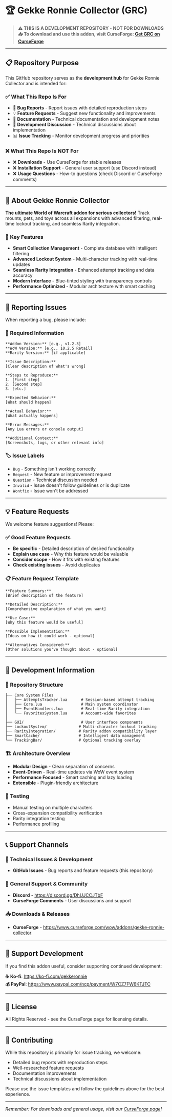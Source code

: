 # 🏆 Gekke Ronnie Collector (GRC)

> **⚠️ THIS IS A DEVELOPMENT REPOSITORY - NOT FOR DOWNLOADS**  
> **📥 To download and use this addon, visit CurseForge: [Get GRC on CurseForge](https://www.curseforge.com/wow/addons/gekke-ronnie-collector)**

---

## 📋 Repository Purpose

This GitHub repository serves as the **development hub** for Gekke Ronnie Collector and is intended for:

### ✅ What This Repo Is For
- 🐛 **Bug Reports** - Report issues with detailed reproduction steps
- 💡 **Feature Requests** - Suggest new functionality and improvements
- 📖 **Documentation** - Technical documentation and development notes
- 🔧 **Development Discussion** - Technical discussions about implementation
- 📊 **Issue Tracking** - Monitor development progress and priorities

### ❌ What This Repo Is NOT For
- ❌ **Downloads** - Use CurseForge for stable releases
- ❌ **Installation Support** - General user support (use Discord instead)
- ❌ **Usage Questions** - How-to questions (check Discord or CurseForge comments)

---

## 🚀 About Gekke Ronnie Collector

**The ultimate World of Warcraft addon for serious collectors!** Track mounts, pets, and toys across all expansions with advanced filtering, real-time lockout tracking, and seamless Rarity integration.

### 🌟 Key Features
- **Smart Collection Management** - Complete database with intelligent filtering
- **Advanced Lockout System** - Multi-character tracking with real-time updates
- **Seamless Rarity Integration** - Enhanced attempt tracking and data accuracy
- **Modern Interface** - Blue-tinted styling with transparency controls
- **Performance Optimized** - Modular architecture with smart caching

---

## 🐛 Reporting Issues

When reporting a bug, please include:

### 📝 Required Information
```
**Addon Version:** [e.g., v1.2.3]
**WoW Version:** [e.g., 10.2.5 Retail]
**Rarity Version:** [if applicable]

**Issue Description:**
[Clear description of what's wrong]

**Steps to Reproduce:**
1. [First step]
2. [Second step]
3. [etc.]

**Expected Behavior:**
[What should happen]

**Actual Behavior:**
[What actually happens]

**Error Messages:**
[Any Lua errors or console output]

**Additional Context:**
[Screenshots, logs, or other relevant info]
```

### 🏷️ Issue Labels
- `Bug` - Something isn't working correctly
- `Request` - New feature or improvement request
- `Question` - Technical discussion needed
- `Invalid` - Issue doesn't follow guidelines or is duplicate
- `Wontfix` - Issue won't be addressed

---

## 💡 Feature Requests

We welcome feature suggestions! Please:

### ✅ Good Feature Requests
- **Be specific** - Detailed description of desired functionality
- **Explain use case** - Why this feature would be valuable
- **Consider scope** - How it fits with existing features
- **Check existing issues** - Avoid duplicates

### 📋 Feature Request Template
```
**Feature Summary:**
[Brief description of the feature]

**Detailed Description:**
[Comprehensive explanation of what you want]

**Use Case:**
[Why this feature would be useful]

**Possible Implementation:**
[Ideas on how it could work - optional]

**Alternatives Considered:**
[Other solutions you've thought about - optional]
```

---

## 🔧 Development Information

### 📁 Repository Structure
```
├── Core System Files
│   ├── AttemptsTracker.lua      # Session-based attempt tracking
│   ├── Core.lua                 # Main system coordinator
│   ├── EventHandlers.lua        # Real-time Rarity integration
│   └── FavoritesSystem.lua      # Account-wide favorites
│
├── GUI/                         # User interface components
├── LockoutSystem/              # Multi-character lockout tracking
├── RarityIntegration/          # Rarity addon compatibility layer
├── SmartCache/                 # Intelligent data management
└── TrackingBar/                # Optional tracking overlay
```

### 🏗️ Architecture Overview
- **Modular Design** - Clean separation of concerns
- **Event-Driven** - Real-time updates via WoW event system
- **Performance Focused** - Smart caching and lazy loading
- **Extensible** - Plugin-friendly architecture

### 🧪 Testing
- Manual testing on multiple characters
- Cross-expansion compatibility verification
- Rarity integration testing
- Performance profiling

---

## 📞 Support Channels

### 🐛 Technical Issues & Development
- **GitHub Issues** - Bug reports and feature requests (this repository)

### 💬 General Support & Community
- **Discord** - https://discord.gg/DhUJCCJTbF
- **CurseForge Comments** - User discussions and support

### 📥 Downloads & Releases
- **CurseForge** - https://www.curseforge.com/wow/addons/gekke-ronnie-collector

---

## 💝 Support Development

If you find this addon useful, consider supporting continued development:

**☕ Ko-fi**: https://ko-fi.com/gekkeronnie  
**💰 PayPal**: https://www.paypal.com/ncp/payment/W7CZ7FW6KTJTC

---

## 📄 License

All Rights Reserved - see the CurseForge page for licensing details.

---

## 🤝 Contributing

While this repository is primarily for issue tracking, we welcome:
- Detailed bug reports with reproduction steps
- Well-researched feature requests
- Documentation improvements
- Technical discussions about implementation

Please use the issue templates and follow the guidelines above for the best experience.

---

*Remember: For downloads and general usage, visit our [CurseForge page](https://www.curseforge.com/wow/addons/gekke-ronnie-collector)!*
